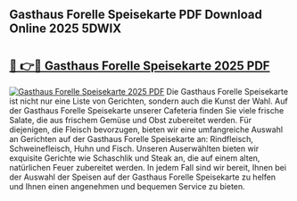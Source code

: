 ## Gasthaus Forelle Speisekarte PDF Download Online 2025 5DWIX

# <h2><a href="http://gc7qqr.nevu.top/?p=Gasthaus+Forelle+Speisekarte">🔗 👉🔴 Gasthaus Forelle Speisekarte 2025 PDF</a></h2>

[![Gasthaus Forelle Speisekarte 2025 PDF](https://i.imgur.com/dBaPXMq.png)](http://gc7qqr.nevu.top/?p=Gasthaus+Forelle+Speisekarte)
Die Gasthaus Forelle Speisekarte ist nicht nur eine Liste von Gerichten, sondern auch die Kunst der Wahl. Auf der Gasthaus Forelle Speisekarte unserer Cafeteria finden Sie viele frische Salate, die aus frischem Gemüse und Obst zubereitet werden. Für diejenigen, die Fleisch bevorzugen, bieten wir eine umfangreiche Auswahl an Gerichten auf der Gasthaus Forelle Speisekarte an: Rindfleisch, Schweinefleisch, Huhn und Fisch. Unseren Auserwählten bieten wir exquisite Gerichte wie Schaschlik und Steak an, die auf einem alten, natürlichen Feuer zubereitet werden. In jedem Fall sind wir bereit, Ihnen bei der Auswahl der Speisen auf der Gasthaus Forelle Speisekarte zu helfen und Ihnen einen angenehmen und bequemen Service zu bieten.
